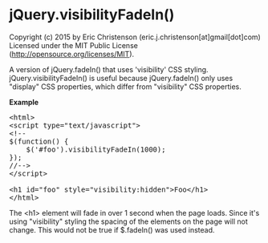 ﻿jQuery.visibilityFadeIn()
=========================

Copyright (c) 2015 by Eric Christenson (eric.j.christenson[at]gmail[dot]com)<br />
Licensed under the MIT Public License (http://opensource.org/licenses/MIT).

A version of jQuery.fadeIn() that uses 'visibility' CSS styling. jQuery.visibilityFadeIn() is useful because jQuery.fadeIn() only uses "display" CSS properties, which differ from "visibility" CSS properties.


**Example**
<pre>
&lt;html&gt;
&lt;script type="text/javascript"&gt;
&lt;!--
$(function() {
    $('#foo').visibilityFadeIn(1000);
});
//--&gt;
&lt;/script&gt;

&lt;h1 id="foo" style="visibility:hidden">Foo&lt;/h1&gt;
&lt;/html&gt;
</pre>

The &lt;h1&gt; element will fade in over 1 second when the page loads. Since it's using "visibility" styling the spacing of the elements on the page will not change. This would not be true if $.fadeIn() was used instead. 
